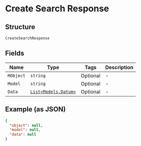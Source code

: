
# Create Search Response

## Structure

`CreateSearchResponse`

## Fields

| Name | Type | Tags | Description |
|  --- | --- | --- | --- |
| `MObject` | `string` | Optional | - |
| `Model` | `string` | Optional | - |
| `Data` | [`List<Models.Datum>`](../../doc/models/datum.md) | Optional | - |

## Example (as JSON)

```json
{
  "object": null,
  "model": null,
  "data": null
}
```

